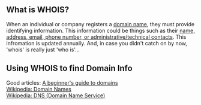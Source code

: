 ## What is WHOIS?
When an individual or company registers a [domain name](https://en.wikipedia.org/wiki/Domain_name), they must provide identifying information. 
This information could be things such as their [name, address, email, phone number, or administrative/technical contacts](https://whois.icann.org/en/about-whois). 
This infromation is updated annually. And, in case you didn't catch on by now, 'whois' is really just 'who is'...

## Using WHOIS to find Domain Info


Good articles:
[A beginner's guide to domains](https://www.wpbeginner.com/beginners-guide/beginners-guide-what-is-a-domain-name-and-how-do-domains-work/) <br />
[Wikipedia: Domain Names](https://en.wikipedia.org/wiki/Domain_name) <br />
[Wikipedia: DNS (Domain Name Service)](https://en.wikipedia.org/wiki/Domain_Name_System) <br />
